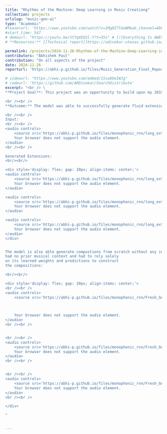 ```yaml
---
title: "Rhythms of the Machine: Deep Learning in Music Creationg"
collection: projects
urlslug: "music-gen-ai"
type: "Academic"
#teaserurl: 'https://www.youtube.com/watch?v=1Mg0Z7lUwNM&ab_channel=AbhishekPaul'
#start_time: 547
# demourl: "https://youtu.be/StTqXEQ2l-Y?t=35s" # [![Everything Is AWESOME](https://i.sstatic.net/q3ceS.png)](https://youtu.be/StTqXEQ2l-Y?t=35s "Everything Is AWESOME")
# **Resources:** [[Technical report](https://adivekar-utexas.github.io/files/UTCS-Deep-Learning-Final-Autonomous-agents-for-realtime-multiplayer-ice-hockey.pdf)]

permalink: /projects/2024-11-26-Rhythms-of-the-Machine-Deep-Learning-in-Music-Creation
contributors: "Abhishek Paul"
contribution: "On all aspects of the project"
date: 2024-11-26
reporturl: 'https://abhi-p.github.io/files/Music_Generation_Final_Report.pdf'

# videourl: "https://www.youtube.com/embed/15sa6OeIWJg"
# codeurl: 'https://github.com/ARDivekar/SearchDistribute'
excerpt: "<br /> \
**Project Goal**: This project was an oppertunity to build upon my 2019 Music Generation project. The goal of this porject is to create an application that allows muscians to to create extensions to their input. I created and trained a LSTM-based recurrent neural network designed to model monophonic music with expressive timing and dynamics.\

<br /><br />
**Outcome:** The model was able to successfully generate fluid extensions, maintaining the melody and rhythmic structure. The framework I developed allows for future enhancements of neural network models for music generation. This framework is adaptable, requiring minimal code changes to use different datasets and alter model parameters for future projects. The model is able to take any varible length music input to generate an extension or no input at all to create a fresh compositions. Here are a few examples generated by the model: \

<br /><br />
Input: 
<br /><br />
<audio controls>
    <source src='https://abhi-p.github.io/files/monophonic_rnn/long_extension/input_melody_1.mp3' type='audio/mpeg'>
    Your browser does not support the audio element.
</audio>
<br /><br />

Generated Extensions: 
<br/><br/>

<div style='display: flex; gap: 20px; align-items: center;'>
<audio controls>
    <source src='https://abhi-p.github.io/files/monophonic_rnn/long_extension/2024-11-15_205656_06.mp3' type='audio/mpeg'>
    Your browser does not support the audio element.
</audio>

<audio controls>
    <source src='https://abhi-p.github.io/files/monophonic_rnn/long_extension/2024-11-15_205656_08.mp3' type='audio/mpeg'>
    Your browser does not support the audio element.
</audio>

<audio controls>
    <source src='https://abhi-p.github.io/files/monophonic_rnn/long_extension/2024-11-15_205656_09.mp3' type='audio/mpeg'>
    Your browser does not support the audio element.
</audio>
</div>


The model is also able generate compostions from scratch without any input. For the outputs below the model
had no prior musical context and had to rely solely
on its learned weights and predictions to construct
the compositions:

<br/><br/>

<div style='display: flex; gap: 20px; align-items: center;'>
<br /><br />
<audio controls>
    <source src='https://abhi-p.github.io/files/monophonic_rnn/Fresh_Generation/2024-11-20_123309_01.mp3' type='audio/mpeg'>


    
    Your browser does not support the audio element.
</audio>
<br /><br />


<br /><br />
<audio controls>
    <source src='https://abhi-p.github.io/files/monophonic_rnn/Fresh_Generation/2024-11-20_123309_02.mp3' type='audio/mpeg'>
    Your browser does not support the audio element.
</audio>
<br /><br />


<br /><br />
<audio controls>
    <source src='https://abhi-p.github.io/files/monophonic_rnn/Fresh_Generation/2024-11-20_123309_04.mp3' type='audio/mpeg'>
    Your browser does not support the audio element.
</audio>
<br /><br />

</div>

"


---
```


